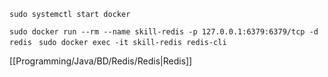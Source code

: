 ```console
sudo systemctl start docker
```

`sudo docker run --rm --name skill-redis -p 127.0.0.1:6379:6379/tcp -d redis
`
`sudo docker exec -it skill-redis redis-cli `

[[Programming/Java/BD/Redis/Redis|Redis]]

